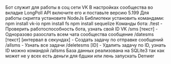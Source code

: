 Бот служит для работы в соц сети VK
В настройках сообщества во вкладке LongPoll API включите его и поставьте версию 5.199
Для работы скрипта установите NodeJs
Библиотеки установить командами:
npm install vk-io
npm install fs
npm install sequelize
Команды бота:
/test - Проверить работоспособность бота, узнать свой ID VK
/sms [текст] - Одноразово разослать всем чата сообщества сообщение
/datesms [текст] [интервал в секундах] - Создать задачу по отправке сообщений
/allsms - Узнать все задачи
/deletesms [ID] - Удалить задачу по ID, узнать ID можно командой /allsms
База данных реализована на SQLite3 так как может не у всех есть деньги для бдшки или лень запускать Denwer
